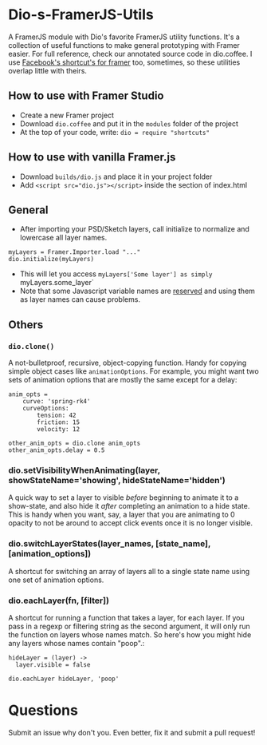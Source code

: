 # Dio-s-FramerJS-Utils
A FramerJS module with Dio's favorite FramerJS utility functions. It's a collection of useful functions to make general prototyping with Framer easier. For full reference, check our annotated source code in dio.coffee. I use [Facebook's shortcut's for framer](https://github.com/facebook/shortcuts-for-framer) too, sometimes, so these utilities overlap little with theirs.

## How to use with Framer Studio

* Create a new Framer project
* Download `dio.coffee` and put it in the `modules` folder of the project
* At the top of your code, write: `dio = require "shortcuts"`


## How to use with vanilla Framer.js

* Download `builds/dio.js` and place it in your project folder
* Add `<script src="dio.js"></script>` inside the <head> section of index.html


## General
* After importing your PSD/Sketch layers, call initialize to normalize and lowercase all layer names.
    
```
myLayers = Framer.Importer.load "..."
dio.initialize(myLayers)
```

* This will let you access `myLayers['Some layer'] as simply `myLayers.some_layer`
* Note that some Javascript variable names are [reserved](http://www.javascripter.net/faq/reserved.htm) and using them as layer names can cause problems.


## Others

### `dio.clone()`
A not-bulletproof, recursive, object-copying function. Handy for copying simple object cases like `animationOptions`. For example, you might want two sets of animation options that are mostly the same except for a delay:
```
anim_opts =
	curve: 'spring-rk4'
	curveOptions:
		tension: 42
		friction: 15
		velocity: 12

other_anim_opts = dio.clone anim_opts
other_anim_opts.delay = 0.5
```

### dio.setVisibilityWhenAnimating(layer, showStateName='showing', hideStateName='hidden')
A quick way to set a layer to visible _before_ beginning to animate it to a show-state, and also hide it _after_ completing an animation to a hide state. This is handy when you want, say, a layer that you are animating to 0 opacity to not be around to accept click events once it is no longer visible.


### dio.switchLayerStates(layer_names, [state_name], [animation_options])
A shortcut for switching an array of layers all to a single state name using one set of animation options.

### dio.eachLayer(fn, [filter])
A shortcut for running a function that takes a layer, for each layer. If you pass in a regexp or filtering string as the second argument, it will only run the function on layers whose names match. So here's how you might hide any layers whose names contain "poop".:
```
hideLayer = (layer) ->
  layer.visible = false
  
dio.eachLayer hideLayer, 'poop'
```

# Questions

Submit an issue why don't you. Even better, fix it and submit a pull request!
